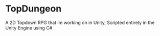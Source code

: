 # TopDungeon
A 2D Topdown RPG that im working on in Unity, Scripted entirely in the Unity Engine using C#
